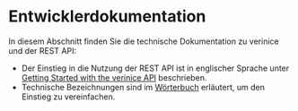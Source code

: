 # Entwicklerdokumentation

In diesem Abschnitt finden Sie die technische Dokumentation zu verinice und der REST API:

* Der Einstieg in die Nutzung der REST API ist in englischer Sprache unter [Getting Started with the verinice API](getting-started-with-the-verinice-api) beschrieben.
* Technische Bezeichnungen sind im [Wörterbuch](dictionary) erläutert, um den Einstieg zu vereinfachen.
